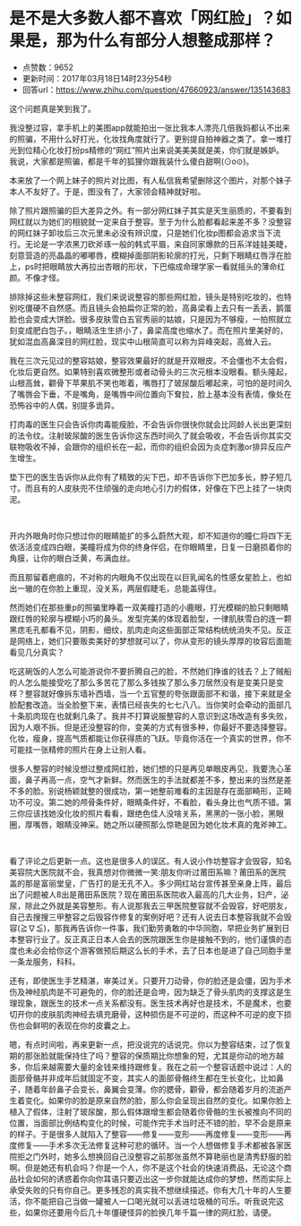 # 是不是大多数人都不喜欢「网红脸」？如果是，那为什么有部分人想整成那样？
- 点赞数：9652
- 更新时间：2017年03月18日14时23分54秒
- 回答url：https://www.zhihu.com/question/47660923/answer/135143683
<body>
 <p data-pid="FKzyrqFn">这个问题真是笑到我了。</p>
 <p data-pid="xaHudBj3">我没整过容，拿手机上的美图app就能拍出一张比我本人漂亮几倍我妈都认不出来的照骗，不用什么好打光，化妆找角度就行了。更别提自拍神器之类了。拿一堆打光到位精心化妆打扮ps精修的“网红”照片出来说美美美就是美，你们就是嫉妒。我说，大家都是照骗，都是千年的狐狸你跟我装什么傻白甜啊(⊙o⊙)。</p>
 <p data-pid="BKZ0Bqlv">本来放了一个网上妹子的照片对比图，有人私信我希望删除这个图片，对那个妹子本人不友好了。于是，图没有了，大家领会精神就好啦。</p>
 <p data-pid="4NUHd78c">除了照片跟照骗的巨大差异之外。有一部分网红妹子其实是天生丽质的，不要看到网红就以为她们的相貌就一定来自于整容。至于为什么脸都看起来差不多？没整容的网红妹子卸妆后三次元里未必没有辨识度，只是她们化妆p图都会追求当下流行。无论是一字浓黑刀砍斧琢一般的韩式平眉，来自同家爆款的日系洋娃娃美睫，刻意营造的亮晶晶的嘟嘟唇，模糊掉面部阴影轮廓的打光，只剩下眼睛红唇浮在脸上，ps时把眼睛放大再拉出杏眼的形状，下巴缩成命理学家一看就摇头的薄命红颜。不像才怪。</p>
 <p data-pid="WewZZusp">排除掉这些未整容网红，我们来说说整容的那些网红脸，镜头是特别吃妆的，也特别吃僵硬不自然感。而且镜头会拍扁你正常的脸，高鼻梁看上去只有一丢丢，鹅蛋脸也会变成大饼脸。很多皮肤雪白五官秀丽的姑娘，只是因为不够瘦，一拍照就立刻变成肥白包子。，眼睛活生生挤小了，鼻梁高度也缩水了。而在照片里美好的，犹如混血高鼻深目的网红脸，现实中山根简直可以称为异峰突起，高耸入云。</p>
 <p data-pid="hGU39PPn">我在三次元见过的整容姑娘，整容效果最好的就是开双眼皮。不会僵也不太会假，化妆后更自然。如果特别喜欢微整形或者动骨头的三次元根本没眼看。额头隆起，山根高耸，颧骨下苹果肌不笑也嘭着，嘴唇打了玻尿酸后嘟起来，可怕的是时间久了嘴唇会下垂，不是嘴角，是嘴唇中间位置向下耷拉，脸上基本没有表情，像处在恐怖谷中的人偶，别提多诡异。</p>
 <p data-pid="fq907jJt">打肉毒的医生只会告诉你肉毒能瘦脸，不会告诉你很快你就会比同龄人长出更深刻的法令纹。注射玻尿酸的医生告诉你这东西时间久了就会吸收，不会告诉你其实交联物吸收不掉，会跟你的组织长在一起，而你的组织会因为炎症刺激or排异反应产生增生。</p>
 <p data-pid="6rAxNA9w">垫下巴的医生告诉你从此你有了精致的尖下巴，却不告诉你下巴加多长，脖子短几寸。而且有的人皮肤兜不住顽强的走向地心引力的假体，好像在下巴上挂了一块肉泥。</p>
 <br>
 <p data-pid="fKTK8TBn">开内外眼角时你只想过你的眼睛能扩的多么蔚然大观，却不知道你的瞳仁将四下无依活活变成四白眼，美瞳将成为你的终身伴侣，在你眼睛里，日复一日磨损着你的角膜，让你的眼白泛黄，布满血丝。</p>
 <p data-pid="NgTWwYB-">而且那留着疤痕的，不对称的内眼角不仅出现在以巨乳闻名的性感女星脸上，也如出一辙的在你脸上重现，没关系，两层假睫毛，总能盖得住。</p>
 <p data-pid="ygmRxhoa">然而她们在那些重p的照骗里睁着一双美瞳打造的小鹿眼，打光模糊的脸只剩眼睛跟红唇的轮廓与模糊小巧的鼻头。发型完美的体现着脸型，一律肌肤雪白的连一颗黑痣毛孔都看不见，阴影，细纹，肌肉走向这些面部正常结构统统消失不见。反正是网络上，她们只要贩卖美好的梦想就可以了，你从变形的镜头厚厚的妆容后面能看见几分真实？</p>
 <p data-pid="Pjg4UFm8">吃这碗饭的人怎么可能游说你不要折腾自己的脸，不然她们挣谁的钱去？上了贼船的人怎么能接受吃了那么多苦花了那么多钱挨了那么多刀居然没有是变美只是变样？整容就好像拆东墙补西墙，当一个五官整的夸张跟面部不和谐，接下来就是全脸配套改造。当全脸整下来，表情已经丧失的七七八八。当你笑时会牵动的面部几十条肌肉现在也就剩几条了。我并不打算说服整容的人意识到这场改造有多失败，因为人艰不拆。但是还没整容的你，变美的方式有很多种，你最好不要选择整容。化妆，瘦身，提高气质都能让你获得质的飞跃。毕竟你活在一个真实的世界，你不可能挂一张精修的照片在身上让别人看。</p>
 <p data-pid="n4htws5m">很多人整容的时候没想过整成网红脸，她们想的只是再见单眼皮再见，我要洗心革面，鼻子再高一点，空气才新鲜。然而医生的手法就都差不多，整出来的当然是差不多的脸。别说杨颖就整的很成功，第一她整前难看的主因是存在面部畸形，正畸功不可没。第二她的颅骨条件好，眼睛条件好，不看脸，看头身比也气质不错。第三你应该找她没化妆的照片看看，跟绝色佳人没啥关系，黑黑的一张小脸，黑眼圈，厚嘴唇，眼睛没神采。她之所以硬照那么惊艳是因为她化妆术真的鬼斧神工。</p>
 <br>
 <p data-pid="MXXLu13o">看了评论之后更新一点。这也是很多人的误区。有人说小作坊整容才会毁容，知名美容院大医院就不会，我真想对你微微一笑:朋友你听过莆田系嘛？莆田系的医院盖的那是富丽堂皇，广告打的是无孔不入。多少网红站台宣传甚至亲身上阵，最后出了问题被人8出是莆田系医院？现在莆田系医院收入最高的几大业务，妇产，泌尿，除此之外就是美容整形。有人说那我去三甲医院整容就不会毁容，好吧朋友，自己去搜搜三甲整容之后毁容作修复的案例好吧？还有人说去日本整容我就不会毁容(≧∇≦)，那我再告诉你一件事，我们勤劳勇敢的中华同胞，早把业务扩展到日本整容行业了。反正真正日本人会去的医院跟医生你是接触不到的，他们谨慎的态度也未必会给你这个游客做预后期这么长的手术，去了日本也是进了自己同胞手里一条龙服务，科科。</p>
 <p data-pid="Rgk2S3Nm">还有，即使医生手艺精湛，审美过关。只要开刀动骨，你的脸还是会僵，因为手术伤及神经肌肉是不可避免的，你的脸还是会垮，因为缺乏了骨头肌肉的支撑这是生理现象，跟医生的技术一点关系都没有。医生技术再好也是技术，不是魔术，也要切开你的皮肤肌肉神经去填充磨骨，这种损伤是不可逆的，而这种不可逆的皮下损伤也会鲜明的表现在你的皮囊之上。</p>
 <p data-pid="UHeph0JI">嗯，有点时间啦，再来更新一点，把没说完的话说完。你以为整容结束，过了恢复期的那张脸就能保持住了吗？整容的保质期比你想象的短，尤其是你动的地方越多，你后来越需要大量的金钱来维持跟修复。我在之前一个整容话题中说过：人的面部骨骼并非成年后就固定不变，其实人的面部骨骼终生都在生长变化，比如鼻子，随着年龄鼻子会变长，鼻翼会变薄。你的腮骨，颧骨，都会随着岁月的流逝产生着变化。如果你的脸是原来自然的脸，那么你会呈现出自然的变化。如果你脸上植入了假体，注射了玻尿酸，那么假体跟增生都会随着你骨骼的生长被推向不同的位置，当面部比例结构变化的时候，可能作完手术当时还不错的脸，早不会是原来的样子。于是很多人就陷入了整容——修复——变形——再度修复——变形——再度修复——手术多次无法修复这种可悲的循环。当一个人想做修复手术都被各家医院拒之门外时，她多么想换回自己没整容之前那张虽然不算艳丽也是清秀舒服的脸啊。但是她还有机会吗？你是一个人，你不是这个社会的快速消费品，无论这个商品社会如何的诱惑着你向你耳语只要迈出这一步你就能达成你的梦想，然而实际上承受失败的只有你自己。更多残忍的真实我不想继续描述。你有大几十年的人生要活，你不能把自己当做一罐被人一口喝光就可以丢进垃圾桶的可乐。听我说完这些，如果你还要用今后几十年僵硬怪异的脸换几年千篇一律的网红脸，请便。</p>
</body>